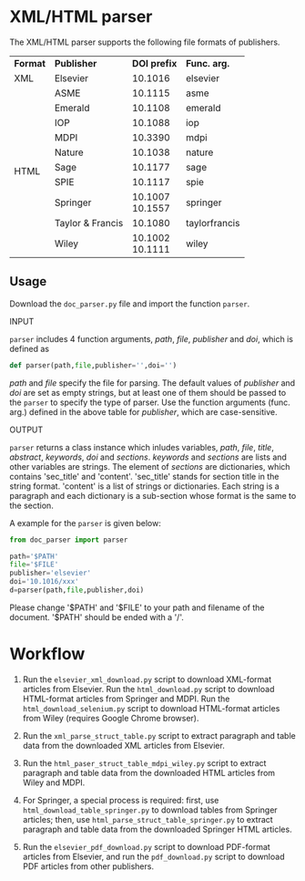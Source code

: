 # XML/HTML parser

The XML/HTML parser supports the following file formats of publishers.

<table>
    <tr>
        <td><b>Format</b></td>
        <td><b>Publisher</b></td>
        <td><b>DOI prefix</b></td>
        <td><b>Func. arg.</b></td>
    </tr>
    <tr>
        <td>XML</td>
        <td>Elsevier</td>
        <td>10.1016</td>
        <td>elsevier</td>
    </tr>
    <tr>
        <td rowspan="11">HTML</td>
    </tr>
    <tr>
        <td>ASME</td>
        <td>10.1115</td>
        <td>asme</td>
    </tr>
    <tr>
        <td>Emerald</td>
        <td>10.1108</td>
        <td>emerald</td>
    </tr>
    <tr>
        <td>IOP</td>
        <td>10.1088</td>
        <td>iop</td>
    </tr>    
    <tr>
        <td>MDPI</td>
        <td>10.3390</td>
        <td>mdpi</td>
    </tr>    
    <tr>
        <td>Nature</td>
        <td>10.1038</td>
        <td>nature</td>
    </tr>         
    <tr>
        <td>Sage</td>
        <td>10.1177</td>
        <td>sage</td>
    </tr>      
    <tr>
        <td>SPIE</td>
        <td>10.1117</td>
        <td>spie</td>
    </tr>      
    <tr>
        <td>Springer</td>
        <td>10.1007<br>10.1557</td>
        <td>springer</td>
    </tr>      
    <tr>
        <td>Taylor & Francis</td>
        <td>10.1080</td>
        <td>taylorfrancis</td>
    </tr>      
    <tr>
        <td>Wiley</td>
        <td>10.1002<br>10.1111</td>
        <td>wiley</td>
    </tr>      
</table>


## Usage

Download the `doc_parser.py` file and import the function `parser`.

INPUT

`parser` includes 4 function arguments, *path*, *file*, *publisher* and *doi*, which is defined as

``` python
def parser(path,file,publisher='',doi='')
```

*path* and *file* specify the file for parsing.
The default values of *publisher* and *doi* are set as empty strings, but at least one of them should be passed to the `parser` to specify the type of parser.
Use the function arguments (func. arg.) defined in the above table for *publisher*, which are case-sensitive.

OUTPUT

`parser` returns a class instance which inludes variables, *path*, *file*, *title*, *abstract*, *keywords*, *doi* and *sections*.
 *keywords* and *sections* are lists and other variables are strings.
 The element of *sections* are dictionaries, which contains 'sec_title' and 'content'.
 'sec_title' stands for section title in the string format.
 'content' is a list of strings or dictionaries.
 Each string is a paragraph and each dictionary is a sub-section whose format is the same to the section. 

A example for the `parser` is given below:

``` python
from doc_parser import parser

path='$PATH'
file='$FILE'
publisher='elsevier'
doi='10.1016/xxx'
d=parser(path,file,publisher,doi)
```

Please change '\$PATH' and '\$FILE' to your path and filename of the document. '\$PATH' should be ended with a '/'.

# Workflow

1. Run the `elsevier_xml_download.py` script to download XML-format articles from Elsevier. Run the `html_download.py` script to download HTML-format articles from Springer and MDPI. Run the `html_download_selenium.py` script to download HTML-format articles from Wiley (requires Google Chrome browser).

2. Run the `xml_parse_struct_table.py` script to extract paragraph and table data from the downloaded XML articles from Elsevier.

3. Run the `html_paser_struct_table_mdpi_wiley.py` script to extract paragraph and table data from the downloaded HTML articles from Wiley and MDPI.

4. For Springer, a special process is required: first, use `html_download_table_springer.py` to download tables from Springer articles; then, use `html_parse_struct_table_springer.py` to extract paragraph and table data from the downloaded Springer HTML articles.

5. Run the `elsevier_pdf_download.py` script to download PDF-format articles from Elsevier, and run the `pdf_download.py` script to download PDF articles from other publishers.
